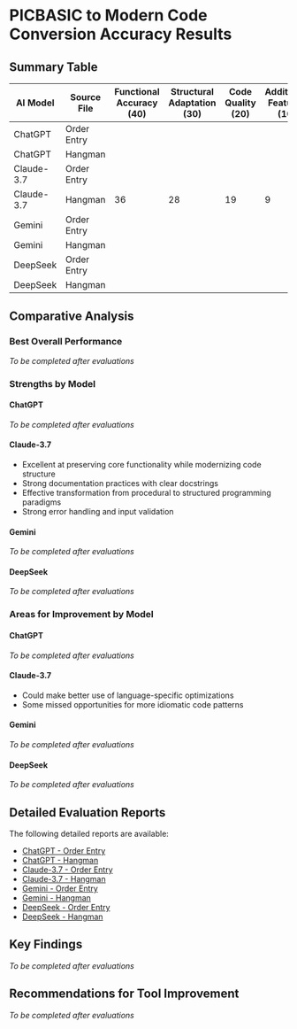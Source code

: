# PICBASIC to Modern Code Conversion Accuracy Results

## Summary Table

| AI Model   | Source File | Functional Accuracy (40) | Structural Adaptation (30) | Code Quality (20) | Additional Features (10) | Total Score (100) |
| ---------- | ----------- | ------------------------ | -------------------------- | ----------------- | ------------------------ | ----------------- |
| ChatGPT    | Order Entry |                          |                            |                   |                          |                   |
| ChatGPT    | Hangman     |                          |                            |                   |                          |                   |
| Claude-3.7 | Order Entry |                          |                            |                   |                          |                   |
| Claude-3.7 | Hangman     | 36                       | 28                         | 19                | 9                        | 92                |
| Gemini     | Order Entry |                          |                            |                   |                          |                   |
| Gemini     | Hangman     |                          |                            |                   |                          |                   |
| DeepSeek   | Order Entry |                          |                            |                   |                          |                   |
| DeepSeek   | Hangman     |                          |                            |                   |                          |                   |

## Comparative Analysis

### Best Overall Performance

_To be completed after evaluations_

### Strengths by Model

#### ChatGPT

_To be completed after evaluations_

#### Claude-3.7

- Excellent at preserving core functionality while modernizing code structure
- Strong documentation practices with clear docstrings
- Effective transformation from procedural to structured programming paradigms
- Strong error handling and input validation

#### Gemini

_To be completed after evaluations_

#### DeepSeek

_To be completed after evaluations_

### Areas for Improvement by Model

#### ChatGPT

_To be completed after evaluations_

#### Claude-3.7

- Could make better use of language-specific optimizations
- Some missed opportunities for more idiomatic code patterns

#### Gemini

_To be completed after evaluations_

#### DeepSeek

_To be completed after evaluations_

## Detailed Evaluation Reports

The following detailed reports are available:

- [ChatGPT - Order Entry](./evaluations/chatgpt_order_entry.md)
- [ChatGPT - Hangman](./evaluations/chatgpt_hangman.md)
- [Claude-3.7 - Order Entry](./evaluations/claude_order_entry.md)
- [Claude-3.7 - Hangman](./evaluations/claude_hangman.md)
- [Gemini - Order Entry](./evaluations/gemini_order_entry.md)
- [Gemini - Hangman](./evaluations/gemini_hangman.md)
- [DeepSeek - Order Entry](./evaluations/deepseek_order_entry.md)
- [DeepSeek - Hangman](./evaluations/deepseek_hangman.md)

## Key Findings

_To be completed after evaluations_

## Recommendations for Tool Improvement

_To be completed after evaluations_

